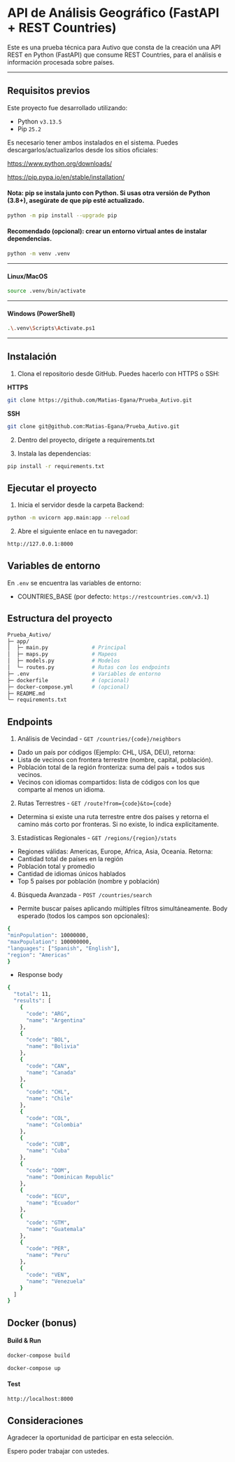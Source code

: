 
# API de Análisis Geográfico (FastAPI + REST Countries)

Este es una prueba técnica para Autivo que consta de la creación una API REST en Python (FastAPI) que consume REST Countries, para el
análisis e información procesada sobre países.

---

## Requisitos previos

Este proyecto fue desarrollado utilizando:

- Python `v3.13.5`
- Pip `25.2`    

Es necesario tener ambos instalados en el sistema. Puedes descargarlos/actualizarlos desde los sitios oficiales:

https://www.python.org/downloads/

https://pip.pypa.io/en/stable/installation/

#### Nota: pip se instala junto con Python. Si usas otra versión de Python (3.8+), asegúrate de que pip esté actualizado.
```sh
python -m pip install --upgrade pip
```
#### Recomendado (opcional): crear un entorno virtual antes de instalar dependencias.
```sh
python -m venv .venv
```
---

#### Linux/MacOS

```sh
source .venv/bin/activate
```
---

#### Windows (PowerShell)
```sh
.\.venv\Scripts\Activate.ps1
```
---

## Instalación

1. Clona el repositorio desde GitHub. Puedes hacerlo con HTTPS o SSH:

**HTTPS**
```sh
git clone https://github.com/Matias-Egana/Prueba_Autivo.git
```
**SSH**
```sh
git clone git@github.com:Matias-Egana/Prueba_Autivo.git
```
2. Dentro del proyecto, dirígete a requirements.txt

3. Instala las dependencias:
```sh
pip install -r requirements.txt
```

## Ejecutar el proyecto
1. Inicia el servidor desde la carpeta Backend:
```sh
python -m uvicorn app.main:app --reload
```
2. Abre el siguiente enlace en tu navegador:
```sh
http://127.0.0.1:8000
```
## Variables de entorno

En `.env` se encuentra las variables de entorno:
- COUNTRIES_BASE (por defecto: `https://restcountries.com/v3.1`)

## Estructura del proyecto
```sh
Prueba_Autivo/
├─ app/          
│  ├─ main.py              # Principal
│  ├─ maps.py              # Mapeos
│  ├─ models.py            # Modelos 
│  └─ routes.py            # Rutas con los endpoints
├─ .env                    # Variables de entorno
├─ dockerfile              # (opcional)
├─ docker-compose.yml      # (opcional)
├─ README.md            
└─ requirements.txt   

```
## Endpoints
1) Análisis de Vecindad - `GET /countries/{code}/neighbors` 

- Dado un país por códigos (Ejemplo: CHL, USA, DEU), retorna:
- Lista de vecinos con frontera terrestre (nombre, capital, población).
- Población total de la región fronteriza: suma del país + todos sus vecinos.
- Vecinos con idiomas compartidos: lista de códigos con los que comparte al menos un idioma.

2) Rutas Terrestres - `GET /route?from={code}&to={code}`
- Determina si existe una ruta terrestre entre dos países y retorna el camino más corto por fronteras. Si no existe, lo indica explícitamente.

3) Estadísticas Regionales - `GET /regions/{region}/stats`
- Regiones válidas: Americas, Europe, Africa, Asia, Oceania. Retorna:
- Cantidad total de países en la región
- Población total y promedio
- Cantidad de idiomas únicos hablados
- Top 5 países por población (nombre y población)

4) Búsqueda Avanzada - `POST /countries/search`
- Permite buscar países aplicando múltiples filtros simultáneamente. Body
esperado (todos los campos son opcionales):
```sh
{
"minPopulation": 10000000,
"maxPopulation": 100000000,
"languages": ["Spanish", "English"],
"region": "Americas"
}
```
- Response body

```sh
{
  "total": 11,
  "results": [
    {
      "code": "ARG",
      "name": "Argentina"
    },
    {
      "code": "BOL",
      "name": "Bolivia"
    },
    {
      "code": "CAN",
      "name": "Canada"
    },
    {
      "code": "CHL",
      "name": "Chile"
    },
    {
      "code": "COL",
      "name": "Colombia"
    },
    {
      "code": "CUB",
      "name": "Cuba"
    },
    {
      "code": "DOM",
      "name": "Dominican Republic"
    },
    {
      "code": "ECU",
      "name": "Ecuador"
    },
    {
      "code": "GTM",
      "name": "Guatemala"
    },
    {
      "code": "PER",
      "name": "Peru"
    },
    {
      "code": "VEN",
      "name": "Venezuela"
    }
  ]
}
```
## Docker (bonus)
#### Build & Run
```sh
docker-compose build
```
```sh
docker-compose up
```
#### Test

```sh
http://localhost:8000
```

## Consideraciones

Agradecer la oportunidad de participar en esta selección.

Espero poder trabajar con ustedes.
   
